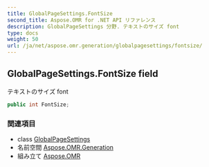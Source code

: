 ```yaml
---
title: GlobalPageSettings.FontSize
second_title: Aspose.OMR for .NET API リファレンス
description: GlobalPageSettings 分野. テキストのサイズ font
type: docs
weight: 50
url: /ja/net/aspose.omr.generation/globalpagesettings/fontsize/
---
```

## GlobalPageSettings.FontSize field

テキストのサイズ font

```csharp
public int FontSize;
```

### 関連項目

* class [GlobalPageSettings](../)
* 名前空間 [Aspose.OMR.Generation](../../globalpagesettings/)
* 組み立て [Aspose.OMR](../../../)


